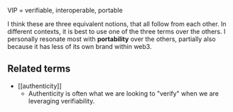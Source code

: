 VIP = verifiable, interoperable, portable

I think these are three equivalent notions, that all follow from each other. In different contexts, it is best to use one of the three terms over the others. I personally resonate most with **portability** over the others, partially also because it has less of its own brand within web3.

## Related terms

- [[authenticity]]
	- Authenticity is often what we are looking to "verify" when we are leveraging verifiability. 